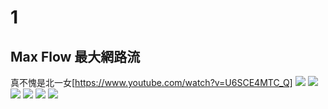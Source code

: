 # 1
## Max Flow 最大網路流
真不愧是北一女[https://www.youtube.com/watch?v=U6SCE4MTC_Q]
![](https://i.imgur.com/HaZY7D4.png)
![](https://i.imgur.com/ezfiRsq.png)
![](https://i.imgur.com/zuwRY4J.png)
![](https://i.imgur.com/967ygZa.png)
![](https://i.imgur.com/RFYqrrx.png)
![](https://i.imgur.com/wDdpxbF.png)

